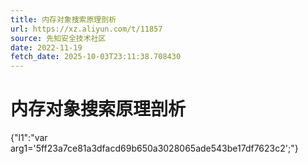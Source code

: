 ```yaml
---
title: 内存对象搜索原理剖析
url: https://xz.aliyun.com/t/11857
source: 先知安全技术社区
date: 2022-11-19
fetch_date: 2025-10-03T23:11:38.708430
---
```


# 内存对象搜索原理剖析

{"l1":"var arg1='5ff23a7ce81a3dfacd69b650a3028065ade543be17df7623c2';"}